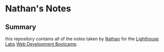 # Nathan's Notes

## Summary

this repository contains all of the notes taken by [Nathan](https://github.com/nathanwiles) for the [Lighthouse Labs](https://www.lighthouselabs.ca/) [Web Development Bootcamp](https://www.lighthouselabs.ca/en/web-development).

